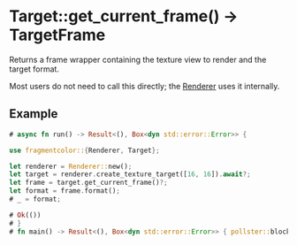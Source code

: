 # Target::get_current_frame() -> TargetFrame

Returns a frame wrapper containing the texture view to render and the target format.

Most users do not need to call this directly; the [Renderer](https://fragmentcolor.org/api/core/renderer) uses it internally.

## Example

```rust
# async fn run() -> Result<(), Box<dyn std::error::Error>> {

use fragmentcolor::{Renderer, Target};

let renderer = Renderer::new();
let target = renderer.create_texture_target([16, 16]).await?;
let frame = target.get_current_frame()?;
let format = frame.format();
# _ = format;

# Ok(())
# }
# fn main() -> Result<(), Box<dyn std::error::Error>> { pollster::block_on(run()) }
```
